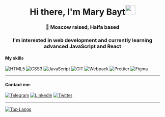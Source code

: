 <h1 align="center">Hi there, I'm Mary Bayt<img src="https://github.com/blackcater/blackcater/raw/main/images/Hi.gif" height="32"/></h1>

<h3 align="center">🌱 Moscow raised, Haifa based</h3>
  
<h3 align="center">I’m interested in web development and currently learning advanced JavaScript and React</h3>

#### My skills
![HTML5](https://img.shields.io/badge/-HTML5-141130?style=for-the-badge&logo=HTML5&logoColor=FF0000)
![CSS3](https://img.shields.io/badge/-CSS3-141130?style=for-the-badge&logo=CSS3&logoColor=009900)
![JavaScript](https://img.shields.io/badge/-JavaScript-141130?style=for-the-badge&logo=JavaScript&logoColor=yellow)
![GIT](https://img.shields.io/badge/-Git-141130?style=for-the-badge&logo=GIT&logoColor=FFFFFF)
![Webpack](https://img.shields.io/badge/-Webpack-141130?style=for-the-badge&logo=Webpack&)
![Prettier](https://img.shields.io/badge/-Prettier-141130?style=for-the-badge&logo=Prettier)
![Figma](https://img.shields.io/badge/-Figma-141130?style=for-the-badge&logo=Figma)

---
#### Contact me:
[![Telegram](https://img.shields.io/badge/-Telegram-141130?style=for-the-badge&logo=Telegram)](https://t.me/beckettmann)
[![LinkedIn](https://img.shields.io/badge/-LinkedIn-141130?style=for-the-badge&logo=LinkedIn)](https://www.linkedin.com/in/maria-baytenova/)
[![Twitter](https://img.shields.io/badge/-Twitter-141130?style=for-the-badge&logo=Twitter)](https://twitter.com/dasnebelland)


---
[![Top Langs](https://github-readme-stats.vercel.app/api/top-langs/?username=MaryBayt&layout=compact)](https://github.com/anuraghazra/github-readme-stats)
<br>
